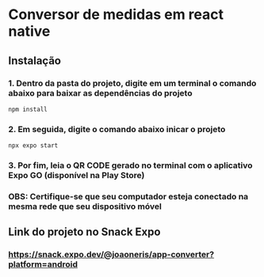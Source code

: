 # Conversor de medidas em react native

## Instalação

### 1. Dentro da pasta do projeto, digite em um terminal o comando abaixo para baixar as dependências do projeto
```
npm install
```

### 2. Em seguida, digite o comando abaixo inicar o projeto
```
npx expo start
```

### 3. Por fim, leia o QR CODE gerado no terminal com o aplicativo Expo GO (disponível na Play Store)
### OBS: Certifique-se que seu computador esteja conectado na mesma rede que seu dispositivo móvel 

## Link do projeto no Snack Expo

### https://snack.expo.dev/@joaoneris/app-converter?platform=android
